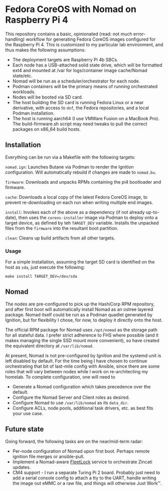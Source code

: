 # Fedora CoreOS with Nomad on Raspberry Pi 4

This repository contains a basic, opinionated (read: not much error-handling) workflow for generating Fedora CoreOS images configured for the Raspberry Pi 4. This is customized to my particular lab environment, and thus makes the following assumptions:

* The deployment targets are Raspberry Pi 4b SBCs.
* Each node has a USB-attached solid state drive, which will be formatted ext4 and mounted at /var for logs/container image cache/Nomad state/etc.
* Nomad will be run as a scheduler/orchestrator for each node.
* Podman containers will be the primary means of running orchestrated workloads.
* Nodes will be booted via SD card.
* The host building the SD card is running Fedora Linux or a near derivative, with access to `dnf`, the Fedora repositories, and a local Podman installation.
* The host is running aarch64 (I use VMWare Fusion on a MacBook Pro). The build-firmware.sh script may need tweaks to pull the correct packages on x86_64 build hosts.

## Installation

Everything can be run via a Makefile with the following targets:

`nomad.ign`: Launches Butane via Podman to render the Ignition configuration. Will automatically rebuild if changes are made to `nomad.bu`.

`firmware`: Downloads and unpacks RPMs containing the pi4 bootloader and firmware.

`cache`: Downloads a local copy of the latest Fedora CoreOS image, to prevent re-downloading on each run when writing multiple end images.

`install`: Invokes each of the above as a dependency (if not already up-to-date), then uses the `coreos-installer` image via Podman to deploy onto a target device, as defined by teh `TARGET_DEV` variable. Installs the unpacked files from the `firmware` into the resultant boot partition.

`clean`: Cleans up build artifacts from all other targets.

### Usage

For a simple installation, assuming the target SD card is identified on the host as `sda`, just execute the following:

```shell
make install TARGET_DEV=/dev/sda
```

## Nomad

The nodes are pre-configured to pick up the HashiCorp RPM repository, and after first boot will automatically install Nomad as an ostree layered package. Nomad itself could be run as a Podman quadlet generated by Ignition, but for flexibility I chose, for now, to deploy it directly onto the host.

The official RPM package for Nomad uses `/opt/nomad` as the storage path for all stateful data. I prefer strict adherence to FHS where possible (and it makes managing the single SSD mount more convenient), so have created the equivalent directory at `/var/lib/nomad`.

At present, Nomad is not pre-configured by Ignition and the systemd unit is left disabled by default. For the time being I have chosen to continue orchestrating that bit of last-mile config with Ansible, since there are some roles that will vary between nodes while I work on re-architecting my homelab. To complete configuration, one will need to

* Generate a Nomad configuration which takes precedence over the default.
* Configure the Nomad Server and Client roles as desired.
* Configure Nomad to use `/var/lib/nomad` as its `data_dir`.
* Configure ACLs, node pools, additional task drivers, etc. as best fits your use case.

## Future state

Going forward, the following tasks are on the near/mid-term radar:

* Per-node configuration of Nomad upon first boot. Perhaps remote ignition file merges or ansible-pull.
* Implement a Nomad-aware [FleetLock](https://coreos.github.io/zincati/development/fleetlock/protocol/) service to orchestrate Zincati updates.
* CM4 support - I run a separate Turing Pi 2 board. Probably just need to add a serial console config to attach a tty to the UART, handle writing the image out eMMC or a raw file, and things will otherwise Just Work™.